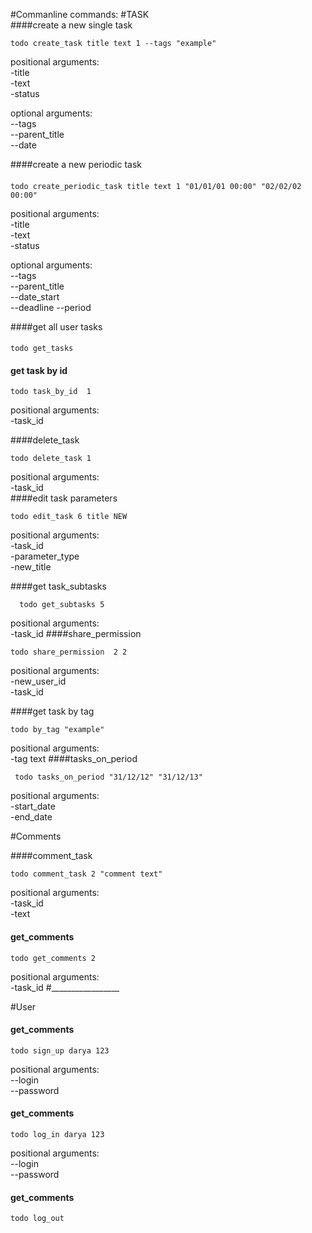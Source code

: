 #Commanline commands:
#TASK  
####create a new single task  

```
todo create_task title text 1 --tags "example"
```


positional arguments:  
-title   
-text   
-status 

optional arguments:  
--tags   
--parent_title    
--date

####create a new periodic task   

#### 
```
todo create_periodic_task title text 1 "01/01/01 00:00" "02/02/02 00:00"
```
 
positional arguments:  
-title   
-text   
-status 

optional arguments:  
--tags   
--parent_title  
--date_start  
--deadline 
--period 

####get all user tasks 
#### 
```
todo get_tasks    
```


#### get task by id    
``` 
todo task_by_id  1  
```  
positional arguments:  
-task_id 

####delete_task    
```  
todo delete_task 1
```   
positional arguments:    
-task_id   
####edit task parameters
 
```  
todo edit_task 6 title NEW
```   
positional arguments:   
-task_id   
-parameter_type  
-new_title

####get task_subtasks   
``` 
  todo get_subtasks 5
``` 
positional arguments:  
-task_id 
####share_permission  
``` 
todo share_permission  2 2
``` 
positional arguments:   
-new_user_id   
-task_id

####get task by tag
```
todo by_tag "example" 
``` 
positional arguments:   
-tag text
####tasks_on_period  
``` 
 todo tasks_on_period "31/12/12" "31/12/13" 
```  
positional arguments:  
-start_date   
-end_date

#Comments

####comment_task    
```  
todo comment_task 2 "comment text" 
```   
 
positional arguments:   
-task_id   
-text
#### get_comments   
```   
todo get_comments 2  
```  
positional arguments:  
-task_id 
#_________________

#User
#### get_comments 
```  
todo sign_up darya 123
```  
positional arguments:  
--login  
--password
#### get_comments 
```  
todo log_in darya 123
```  
positional arguments:  
--login  
--password

#### get_comments 
```  
todo log_out
```  
